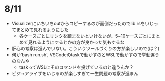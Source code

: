 # 8/11
- Visualizerにいちいちoutからコピーするのが面倒だったのでlib.rsをいじってまとめて見れるようにした
    - 各ケースごとにリンクを踏まないといけないが、5~10ケースごとにまとめて見れるようにするとかの方が良かった気もするな
- 肝心の考察は進んでいない。こういうツールづくりの方が楽しいので(は？)
- 何か'bash run.sh', VSCodeのtaskで動かすのとWSLで動かすので挙動違うのなんや
    - taskってWSLにそのコマンドを投げているのと違うんか？
- ビジュアライザをいじるのが楽しすぎて一生問題の考察が進まん